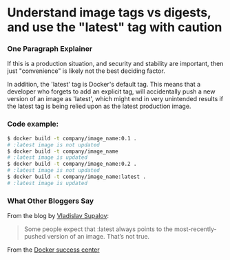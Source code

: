 # Understand image tags vs digests, and use the "latest" tag with caution

### One Paragraph Explainer

If this is a production situation, and security and stability are important, then just "convenience" is likely not the best deciding factor.

In addition, the 'latest' tag is Docker's default tag. This means that a developer who forgets to add an explicit tag, will accidentally push a new version of an image as 'latest', which might end in very unintended results if the latest tag is being relied upon as the latest production image.

### Code example:

```bash
$ docker build -t company/image_name:0.1 .
# :latest image is not updated
$ docker build -t company/image_name
# :latest image is updated
$ docker build -t company/image_name:0.2 .
# :latest image is not updated
$ docker build -t company/image_name:latest .
# :latest image is updated
```

### What Other Bloggers Say
From the blog by [Vladislav Supalov](https://vsupalov.com/docker-latest-tag/):
> Some people expect that :latest always points to the most-recently-pushed version of an image. That’s not true.

From the [Docker success center](https://success.docker.com/article/images-tagging-vs-digests)
> 

<br/>

